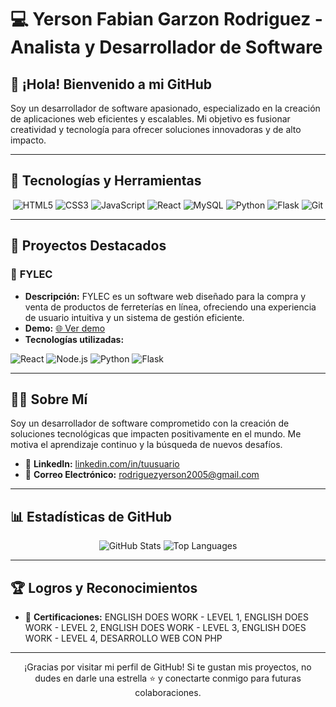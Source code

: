 # 💻 **Yerson Fabian Garzon Rodriguez - Analista y Desarrollador de Software**

## 👋 **¡Hola! Bienvenido a mi GitHub**

Soy un desarrollador de software apasionado, especializado en la creación de aplicaciones web eficientes y escalables. Mi objetivo es fusionar creatividad y tecnología para ofrecer soluciones innovadoras y de alto impacto.

---

## 🔧 **Tecnologías y Herramientas**

<div align="center">
    <img src="https://img.shields.io/badge/HTML5-E34F26?style=for-the-badge&logo=html5&logoColor=white" alt="HTML5" />
    <img src="https://img.shields.io/badge/CSS3-1572B6?style=for-the-badge&logo=css3&logoColor=white" alt="CSS3" />
    <img src="https://img.shields.io/badge/JavaScript-F7DF1E?style=for-the-badge&logo=javascript&logoColor=black" alt="JavaScript" />
    <img src="https://img.shields.io/badge/React-20232A?style=for-the-badge&logo=react&logoColor=61DAFB" alt="React" />
    <img src="https://img.shields.io/badge/MySQL-4479A1?style=for-the-badge&logo=mysql&logoColor=white" alt="MySQL" />
    <img src="https://img.shields.io/badge/Python-3776AB?style=for-the-badge&logo=python&logoColor=white" alt="Python" />
    <img src="https://img.shields.io/badge/Flask-000000?style=for-the-badge&logo=flask&logoColor=white" alt="Flask" />
    <img src="https://img.shields.io/badge/Git-F05032?style=for-the-badge&logo=git&logoColor=white" alt="Git" />
</div>

---

## 🚀 **Proyectos Destacados**

### 🌟 **FYLEC**
   - **Descripción:** FYLEC es un software web diseñado para la compra y venta de productos de ferreterías en línea, ofreciendo una experiencia de usuario intuitiva y un sistema de gestión eficiente.
   - **Demo:** [🌐 Ver demo](https://fylec.com.co)
   - **Tecnologías utilizadas:**
   <p>
       <img src="https://img.shields.io/badge/React-20232A?style=flat-square&logo=react&logoColor=61DAFB" alt="React" />
       <img src="https://img.shields.io/badge/Node.js-43853D?style=flat-square&logo=node.js&logoColor=white" alt="Node.js" />
       <img src="https://img.shields.io/badge/Python-3776AB?style=flat-square&logo=python&logoColor=white" alt="Python" />
       <img src="https://img.shields.io/badge/Flask-000000?style=flat-square&logo=flask&logoColor=white" alt="Flask" />
   </p>

---

## 👨‍💼 **Sobre Mí**

Soy un desarrollador de software comprometido con la creación de soluciones tecnológicas que impacten positivamente en el mundo. Me motiva el aprendizaje continuo y la búsqueda de nuevos desafíos.

- 💼 **LinkedIn:** [linkedin.com/in/tuusuario](https://linkedin.com/in/tuusuario)
- 📧 **Correo Electrónico:** rodriguezyerson2005@gmail.com

---

## 📊 **Estadísticas de GitHub**

<div align="center">
    <img src="https://github-readme-stats.vercel.app/api?username=tuusuario&show_icons=true&theme=radical" alt="GitHub Stats" />
    <img src="https://github-readme-stats.vercel.app/api/top-langs/?username=tuusuario&layout=compact&theme=radical" alt="Top Languages" />
</div>

---

## 🏆 **Logros y Reconocimientos**

- 🏅 **Certificaciones:** ENGLISH DOES WORK - LEVEL 1, ENGLISH DOES WORK - LEVEL 2, ENGLISH DOES WORK - LEVEL 3, ENGLISH DOES WORK - LEVEL 4, DESARROLLO WEB CON PHP

---

<p align="center">
    ¡Gracias por visitar mi perfil de GitHub! Si te gustan mis proyectos, no dudes en darle una estrella ⭐ y conectarte conmigo para futuras colaboraciones.
</p>
